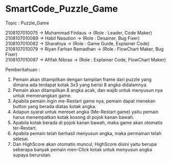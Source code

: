 # SmartCode_Puzzle_Game

Topic : Puzzle_Game
                       
 2108107010075 -> Muhammad Firdaus -> (Role : Leader, Code Maker)               
 2108107010089 -> Habil Nasution -> (Role : Desainer, Bug Fixer)              
 2108107010082 -> Sharahiya -> (Role : Game Guide, Explainer Code)      
 2108107010079 -> Riyan Farhan Ramadhan -> (Role : FlowChart Maker, Bug Fixer)       
 2108107010097 -> Afifah Nibras -> (Role : Explainer Code, FlowChart Maker)  

Pemberitahuan :
1. Pemain akan ditampilkan dengan tampilan frame dari puzzle yang dimana ada terdapat kotak 3x3 yang berisi 8 angka didalamnya.
2. Pemain akan ditampilkan 8 angka acak, dan wajib untuk menyusun nya untuk memenangkan game.
3. Apabila pemain ingin me-Restart game nya, pemain dapat menekan button yang berada diatas kotak angka.
4. Adapun syarat untuk mereset angka (Me-Restart game) yaitu pemain harus menempatkan kotak kosong di pojok kanan bawah.
5. Apabila kotak berada di pojok kanan bawah, maka game akan otomatis ter-Restart.
6. Apabila pemain telah berhasil menyusun angka, maka permainan telah selesai.
7. Dan HighScore akan otomatis muncul, HighScore disini yaitu berupa seberapa banyak pemain men-Click kotak untuk menyusun angka supaya berurutan.
